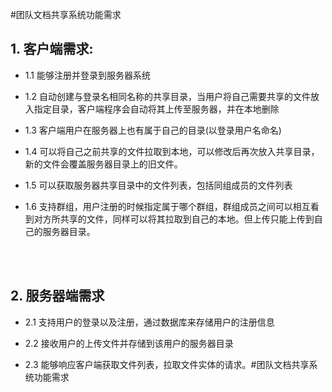 #团队文档共享系统功能需求  
## 1. 客户端需求: 

- 1.1 能够注册并登录到服务器系统  

- 1.2 自动创建与登录名相同名称的共享目录，当用户将自己需要共享的文件放入指定目录，客户端程序会自动将其上传至服务器，并在本地删除  

- 1.3 客户端用户在服务器上也有属于自己的目录(以登录用户名命名)  

- 1.4 可以将自己之前共享的文件拉取到本地，可以修改后再次放入共享目录，新的文件会覆盖服务器目录上的旧文件。  

- 1.5 可以获取服务器共享目录中的文件列表，包括同组成员的文件列表

- 1.6 支持群组，用户注册的时候指定属于哪个群组，群组成员之间可以相互看到对方所共享的文件，同样可以将其拉取到自己的本地。但上传只能上传到自己的服务器目录。  

<br>   
<br>  

## 2. 服务器端需求

- 2.1 支持用户的登录以及注册，通过数据库来存储用户的注册信息  

- 2.2 接收用户的上传文件并存储到该用户的服务器目录  

- 2.3 能够响应客户端获取文件列表，拉取文件实体的请求。#团队文档共享系统功能需求  
